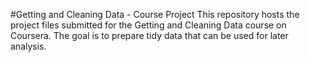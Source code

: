 #Getting and Cleaning Data - Course Project
This repository hosts the project files submitted for the Getting and Cleaning Data course on Coursera.
The goal is to prepare tidy data that can be used for later analysis.
